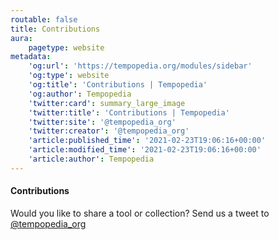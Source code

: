 ```yaml
---
routable: false
title: Contributions
aura:
    pagetype: website
metadata:
    'og:url': 'https://tempopedia.org/modules/sidebar'
    'og:type': website
    'og:title': 'Contributions | Tempopedia'
    'og:author': Tempopedia
    'twitter:card': summary_large_image
    'twitter:title': 'Contributions | Tempopedia'
    'twitter:site': '@tempopedia_org'
    'twitter:creator': '@tempopedia_org'
    'article:published_time': '2021-02-23T19:06:16+00:00'
    'article:modified_time': '2021-02-23T19:06:16+00:00'
    'article:author': Tempopedia
---
```


#### Contributions
Would you like to share a tool or collection? Send us a tweet to [@tempopedia_org](https://twitter.com/intent/tweet?text=@tempopedia_org)